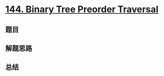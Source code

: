 # [144. Binary Tree Preorder Traversal](https://leetcode.com/problems/binary-tree-preorder-traversal/)

## 题目


## 解题思路


## 总结


